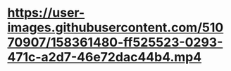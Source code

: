 # https://user-images.githubusercontent.com/51070907/158361480-ff525523-0293-471c-a2d7-46e72dac44b4.mp4
